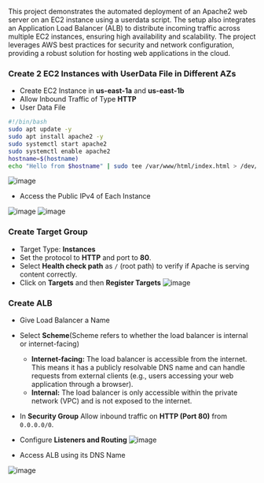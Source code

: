 This project demonstrates the automated deployment of an Apache2 web server on an EC2 instance using a userdata script. The setup also integrates an Application Load Balancer (ALB) to distribute incoming traffic across multiple EC2 instances, ensuring high availability and scalability. The project leverages AWS best practices for security and network configuration, providing a robust solution for hosting web applications in the cloud.

### Create 2 EC2 Instances with UserData File in Different AZs ###
- Create EC2 Instance in **us-east-1a** and **us-east-1b**
- Allow Inbound Traffic of Type **HTTP**
- User Data File
```bash
#!/bin/bash
sudo apt update -y
sudo apt install apache2 -y
sudo systemctl start apache2
sudo systemctl enable apache2
hostname=$(hostname)
echo "Hello from $hostname" | sudo tee /var/www/html/index.html > /dev/null
```
![image](https://github.com/user-attachments/assets/ebe5e9cd-de5d-4875-b9bf-6fa6590d2f06)

- Access the Public IPv4 of Each Instance

![image](https://github.com/user-attachments/assets/47bcfd19-0abf-47ea-9bde-92dee45c9efc)
![image](https://github.com/user-attachments/assets/41a518be-33e5-4811-a0bd-d68d39bece66)

### Create Target Group ###
- Target Type: **Instances**
- Set the protocol to **HTTP** and port to **80**.
- Select **Health check path** as `/` (root path) to verify if Apache is serving content correctly.
- Click on **Targets** and then **Register Targets**
![image](https://github.com/user-attachments/assets/eddd72a6-cd5a-4d24-b772-d1ce591639bc)

### Create ALB ###
- Give Load Balancer a Name
- Select **Scheme**(Scheme refers to whether the load balancer is internal or internet-facing)
  - **Internet-facing:** The load balancer is accessible from the internet. This means it has a publicly resolvable DNS name and can handle requests from external clients (e.g., users accessing your web application through a browser).
  - **Internal:** The load balancer is only accessible within the private network (VPC) and is not exposed to the internet.
- In **Security Group** Allow inbound traffic on **HTTP (Port 80)** from `0.0.0.0/0`.
- Configure **Listeners and Routing**
![image](https://github.com/user-attachments/assets/2c3f261a-0747-4607-afb0-130eae5ebc96)

- Access ALB using its DNS Name

![image](https://github.com/user-attachments/assets/30b3c8c9-5145-449f-99f9-1ae91839c27a)



